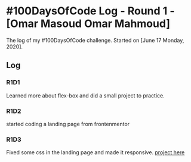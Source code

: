 # #100DaysOfCode Log - Round 1 - [Omar Masoud Omar Mahmoud]

The log of my #100DaysOfCode challenge. Started on [June 17 Monday, 2020].

## Log

### R1D1 
Learned more about flex-box and did a small project to practice.

### R1D2
started coding a landing page from frontenmentor

### R1D3
Fixed some css in the landing page and made it responsive. [project here](https://fylo-dark-mode-challenge-41x6x4332.now.sh)
